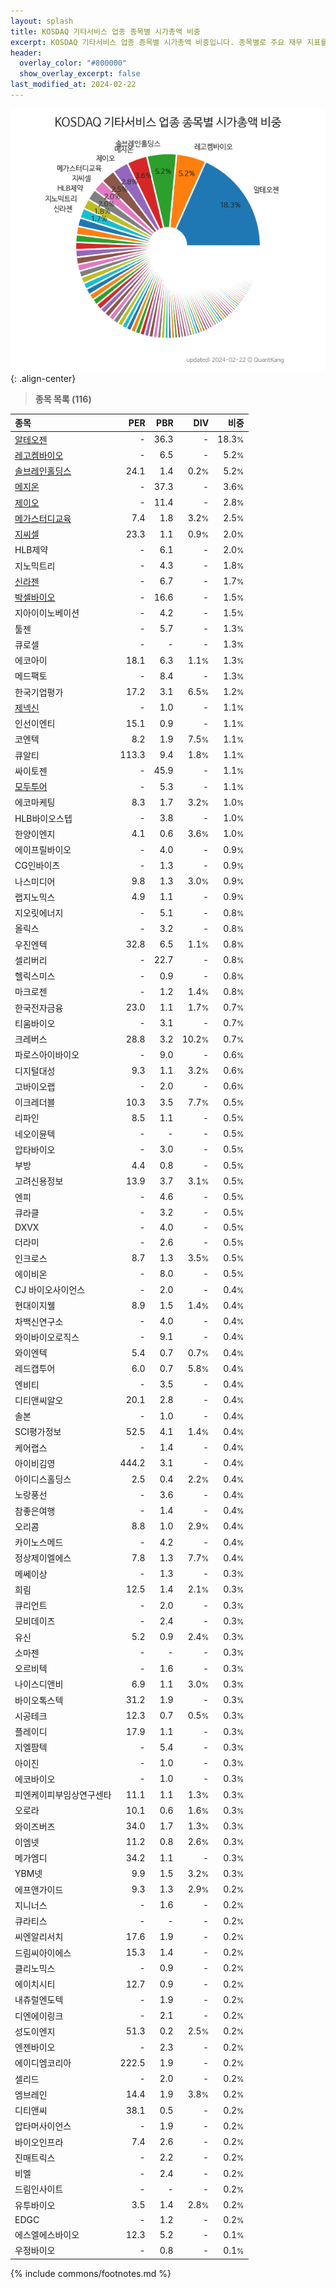 ```yaml
---
layout: splash
title: KOSDAQ 기타서비스 업종 종목별 시가총액 비중
excerpt: KOSDAQ 기타서비스 업종 종목별 시가총액 비중입니다. 종목별로 주요 재무 지표를 함께 표시합니다.
header:
  overlay_color: "#800000"
  show_overlay_excerpt: false
last_modified_at: 2024-02-22
---
```



![KOSDAQ 기타서비스 업종 종목별 시가총액 비중](/stats/sector/images/kosdaq_업종_기타서비스_종목.png){: .align-center}


> **종목 목록 (116)**<a id="list"></a>

| **종목** | **PER** | **PBR** | **DIV** | **비중** |
| :------- | ------: | ------: | ------: | -------: |
| [알테오젠](/196170/) | - | 36.3 | - | 18.3<small>%</small> |
| [레고켐바이오](/141080/) | - | 6.5 | - | 5.2<small>%</small> |
| [솔브레인홀딩스](/036830/) | 24.1 | 1.4 | 0.2<small>%</small> | 5.2<small>%</small> |
| [메지온](/140410/) | - | 37.3 | - | 3.6<small>%</small> |
| [제이오](/418550/) | - | 11.4 | - | 2.8<small>%</small> |
| [메가스터디교육](/215200/) | 7.4 | 1.8 | 3.2<small>%</small> | 2.5<small>%</small> |
| [지씨셀](/144510/) | 23.3 | 1.1 | 0.9<small>%</small> | 2.0<small>%</small> |
| HLB제약 | - | 6.1 | - | 2.0<small>%</small> |
| 지노믹트리 | - | 4.3 | - | 1.8<small>%</small> |
| [신라젠](/215600/) | - | 6.7 | - | 1.7<small>%</small> |
| [박셀바이오](/323990/) | - | 16.6 | - | 1.5<small>%</small> |
| 지아이이노베이션 | - | 4.2 | - | 1.5<small>%</small> |
| 툴젠 | - | 5.7 | - | 1.3<small>%</small> |
| 큐로셀 | - | - | - | 1.3<small>%</small> |
| 에코아이 | 18.1 | 6.3 | 1.1<small>%</small> | 1.3<small>%</small> |
| 메드팩토 | - | 8.4 | - | 1.3<small>%</small> |
| 한국기업평가 | 17.2 | 3.1 | 6.5<small>%</small> | 1.2<small>%</small> |
| [제넥신](/095700/) | - | 1.0 | - | 1.1<small>%</small> |
| 인선이엔티 | 15.1 | 0.9 | - | 1.1<small>%</small> |
| 코엔텍 | 8.2 | 1.9 | 7.5<small>%</small> | 1.1<small>%</small> |
| 큐알티 | 113.3 | 9.4 | 1.8<small>%</small> | 1.1<small>%</small> |
| 싸이토젠 | - | 45.9 | - | 1.1<small>%</small> |
| [모두투어](/080160/) | - | 5.3 | - | 1.1<small>%</small> |
| 에코마케팅 | 8.3 | 1.7 | 3.2<small>%</small> | 1.0<small>%</small> |
| HLB바이오스텝 | - | 3.8 | - | 1.0<small>%</small> |
| 한양이엔지 | 4.1 | 0.6 | 3.6<small>%</small> | 1.0<small>%</small> |
| 에이프릴바이오 | - | 4.0 | - | 0.9<small>%</small> |
| CG인바이츠 | - | 1.3 | - | 0.9<small>%</small> |
| 나스미디어 | 9.8 | 1.3 | 3.0<small>%</small> | 0.9<small>%</small> |
| 랩지노믹스 | 4.9 | 1.1 | - | 0.9<small>%</small> |
| 지오릿에너지 | - | 5.1 | - | 0.8<small>%</small> |
| 올릭스 | - | 3.2 | - | 0.8<small>%</small> |
| 우진엔텍 | 32.8 | 6.5 | 1.1<small>%</small> | 0.8<small>%</small> |
| 셀리버리 | - | 22.7 | - | 0.8<small>%</small> |
| 헬릭스미스 | - | 0.9 | - | 0.8<small>%</small> |
| 마크로젠 | - | 1.2 | 1.4<small>%</small> | 0.8<small>%</small> |
| 한국전자금융 | 23.0 | 1.1 | 1.7<small>%</small> | 0.7<small>%</small> |
| 티움바이오 | - | 3.1 | - | 0.7<small>%</small> |
| 크레버스 | 28.8 | 3.2 | 10.2<small>%</small> | 0.7<small>%</small> |
| 파로스아이바이오 | - | 9.0 | - | 0.6<small>%</small> |
| 디지털대성 | 9.3 | 1.1 | 3.2<small>%</small> | 0.6<small>%</small> |
| 고바이오랩 | - | 2.0 | - | 0.6<small>%</small> |
| 이크레더블 | 10.3 | 3.5 | 7.7<small>%</small> | 0.5<small>%</small> |
| 리파인 | 8.5 | 1.1 | - | 0.5<small>%</small> |
| 네오이뮨텍 | - | - | - | 0.5<small>%</small> |
| 압타바이오 | - | 3.0 | - | 0.5<small>%</small> |
| 부방 | 4.4 | 0.8 | - | 0.5<small>%</small> |
| 고려신용정보 | 13.9 | 3.7 | 3.1<small>%</small> | 0.5<small>%</small> |
| 엔피 | - | 4.6 | - | 0.5<small>%</small> |
| 큐라클 | - | 3.2 | - | 0.5<small>%</small> |
| DXVX | - | 4.0 | - | 0.5<small>%</small> |
| 더라미 | - | 2.6 | - | 0.5<small>%</small> |
| 인크로스 | 8.7 | 1.3 | 3.5<small>%</small> | 0.5<small>%</small> |
| 에이비온 | - | 8.0 | - | 0.5<small>%</small> |
| CJ 바이오사이언스 | - | 2.0 | - | 0.4<small>%</small> |
| 현대이지웰 | 8.9 | 1.5 | 1.4<small>%</small> | 0.4<small>%</small> |
| 차백신연구소 | - | 4.0 | - | 0.4<small>%</small> |
| 와이바이오로직스 | - | 9.1 | - | 0.4<small>%</small> |
| 와이엔텍 | 5.4 | 0.7 | 0.7<small>%</small> | 0.4<small>%</small> |
| 레드캡투어 | 6.0 | 0.7 | 5.8<small>%</small> | 0.4<small>%</small> |
| 엔비티 | - | 3.5 | - | 0.4<small>%</small> |
| 디티앤씨알오 | 20.1 | 2.8 | - | 0.4<small>%</small> |
| 솔본 | - | 1.0 | - | 0.4<small>%</small> |
| SCI평가정보 | 52.5 | 4.1 | 1.4<small>%</small> | 0.4<small>%</small> |
| 케어랩스 | - | 1.4 | - | 0.4<small>%</small> |
| 아이비김영 | 444.2 | 3.1 | - | 0.4<small>%</small> |
| 아이디스홀딩스 | 2.5 | 0.4 | 2.2<small>%</small> | 0.4<small>%</small> |
| 노랑풍선 | - | 3.6 | - | 0.4<small>%</small> |
| 참좋은여행 | - | 1.4 | - | 0.4<small>%</small> |
| 오리콤 | 8.8 | 1.0 | 2.9<small>%</small> | 0.4<small>%</small> |
| 카이노스메드 | - | 4.2 | - | 0.4<small>%</small> |
| 정상제이엘에스 | 7.8 | 1.3 | 7.7<small>%</small> | 0.4<small>%</small> |
| 메쎄이상 | - | 1.3 | - | 0.3<small>%</small> |
| 희림 | 12.5 | 1.4 | 2.1<small>%</small> | 0.3<small>%</small> |
| 큐리언트 | - | 2.0 | - | 0.3<small>%</small> |
| 모비데이즈 | - | 2.4 | - | 0.3<small>%</small> |
| 유신 | 5.2 | 0.9 | 2.4<small>%</small> | 0.3<small>%</small> |
| 소마젠 | - | - | - | 0.3<small>%</small> |
| 오르비텍 | - | 1.6 | - | 0.3<small>%</small> |
| 나이스디앤비 | 6.9 | 1.1 | 3.0<small>%</small> | 0.3<small>%</small> |
| 바이오톡스텍 | 31.2 | 1.9 | - | 0.3<small>%</small> |
| 시공테크 | 12.3 | 0.7 | 0.5<small>%</small> | 0.3<small>%</small> |
| 플레이디 | 17.9 | 1.1 | - | 0.3<small>%</small> |
| 지엘팜텍 | - | 5.4 | - | 0.3<small>%</small> |
| 아이진 | - | 1.0 | - | 0.3<small>%</small> |
| 에코바이오 | - | 1.0 | - | 0.3<small>%</small> |
| 피엔케이피부임상연구센타 | 11.1 | 1.1 | 1.3<small>%</small> | 0.3<small>%</small> |
| 오로라 | 10.1 | 0.6 | 1.6<small>%</small> | 0.3<small>%</small> |
| 와이즈버즈 | 34.0 | 1.7 | 1.3<small>%</small> | 0.3<small>%</small> |
| 이엠넷 | 11.2 | 0.8 | 2.6<small>%</small> | 0.3<small>%</small> |
| 메가엠디 | 34.2 | 1.1 | - | 0.3<small>%</small> |
| YBM넷 | 9.9 | 1.5 | 3.2<small>%</small> | 0.3<small>%</small> |
| 에프앤가이드 | 9.3 | 1.3 | 2.9<small>%</small> | 0.2<small>%</small> |
| 지니너스 | - | 1.6 | - | 0.2<small>%</small> |
| 큐라티스 | - | - | - | 0.2<small>%</small> |
| 씨엔알리서치 | 17.6 | 1.9 | - | 0.2<small>%</small> |
| 드림씨아이에스 | 15.3 | 1.4 | - | 0.2<small>%</small> |
| 클리노믹스 | - | 0.9 | - | 0.2<small>%</small> |
| 에이치시티 | 12.7 | 0.9 | - | 0.2<small>%</small> |
| 내츄럴엔도텍 | - | 1.9 | - | 0.2<small>%</small> |
| 디엔에이링크 | - | 2.1 | - | 0.2<small>%</small> |
| 성도이엔지 | 51.3 | 0.2 | 2.5<small>%</small> | 0.2<small>%</small> |
| 엔젠바이오 | - | 2.3 | - | 0.2<small>%</small> |
| 에이디엠코리아 | 222.5 | 1.9 | - | 0.2<small>%</small> |
| 셀리드 | - | 2.0 | - | 0.2<small>%</small> |
| 엠브레인 | 14.4 | 1.9 | 3.8<small>%</small> | 0.2<small>%</small> |
| 디티앤씨 | 38.1 | 0.5 | - | 0.2<small>%</small> |
| 압타머사이언스 | - | 1.9 | - | 0.2<small>%</small> |
| 바이오인프라 | 7.4 | 2.6 | - | 0.2<small>%</small> |
| 진매트릭스 | - | 2.2 | - | 0.2<small>%</small> |
| 비엘 | - | 2.4 | - | 0.2<small>%</small> |
| 드림인사이트 | - | - | - | 0.2<small>%</small> |
| 유투바이오 | 3.5 | 1.4 | 2.8<small>%</small> | 0.2<small>%</small> |
| EDGC | - | 1.2 | - | 0.2<small>%</small> |
| 에스엘에스바이오 | 12.3 | 5.2 | - | 0.1<small>%</small> |
| 우정바이오 | - | 0.8 | - | 0.1<small>%</small> |

{% include commons/footnotes.md %}